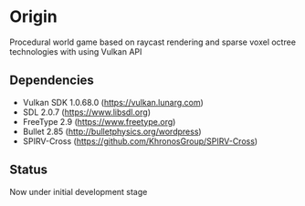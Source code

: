 # Origin
Procedural world game based on raycast rendering and sparse voxel octree technologies with using Vulkan API

## Dependencies
- Vulkan SDK 1.0.68.0 (https://vulkan.lunarg.com)
- SDL 2.0.7 (https://www.libsdl.org)
- FreeType 2.9 (https://www.freetype.org)
- Bullet 2.85 (http://bulletphysics.org/wordpress)
- SPIRV-Cross (https://github.com/KhronosGroup/SPIRV-Cross)

## Status
Now under initial development stage
